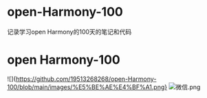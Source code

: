 # open-Harmony-100
记录学习open Harmony的100天的笔记和代码
# open Harmony-100 
![]{https://github.com/19513268268/open-Harmony-100/blob/main/images/%E5%BE%AE%E4%BF%A1.png}
![微信.png](微信.png)
